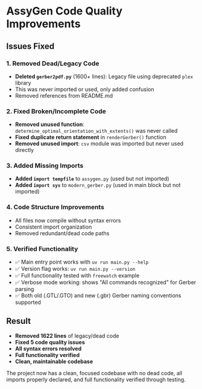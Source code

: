 # AssyGen Code Quality Improvements

## Issues Fixed

### 1. **Removed Dead/Legacy Code**
- **Deleted `gerber2pdf.py`** (1600+ lines): Legacy file using deprecated `plex` library
- This was never imported or used, only added confusion
- Removed references from README.md

### 2. **Fixed Broken/Incomplete Code**
- **Removed unused function**: `determine_optimal_orientation_with_extents()` was never called
- **Fixed duplicate return statement** in `renderGerber()` function
- **Removed unused import**: `csv` module was imported but never used directly

### 3. **Added Missing Imports**
- **Added `import tempfile`** to `assygen.py` (used but not imported)
- **Added `import sys`** to `modern_gerber.py` (used in main block but not imported)

### 4. **Code Structure Improvements**
- All files now compile without syntax errors
- Consistent import organization
- Removed redundant/dead code paths

### 5. **Verified Functionality**
- ✅ Main entry point works with `uv run main.py --help`
- ✅ Version flag works: `uv run main.py --version`
- ✅ Full functionality tested with `freewatch` example
- ✅ Verbose mode working: shows "All commands recognized" for Gerber parsing
- ✅ Both old (.GTL/.GTO) and new (.gbr) Gerber naming conventions supported

## Result
- **Removed 1622 lines** of legacy/dead code
- **Fixed 5 code quality issues**
- **All syntax errors resolved**
- **Full functionality verified**
- **Clean, maintainable codebase**

The project now has a clean, focused codebase with no dead code, all imports properly declared, and full functionality verified through testing.
